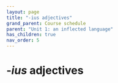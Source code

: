 ```yaml
---
layout: page
title: "-ius adjectives"
grand_parent: Course schedule
parent: "Unit 1: an inflected language"
has_children: true
nav_order: 5
---
```


# -*ius* adjectives
